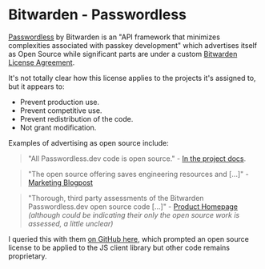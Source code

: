 # Bitwarden - Passwordless

[Passwordless](https://bitwarden.com/products/passwordless/) by Bitwarden is an "API framework that minimizes complexities associated with passkey development" which advertises itself as Open Source while significant parts are under a custom [Bitwarden License Agreement](https://github.com/passwordless/passwordless-server/blob/main/LICENSE.txt).

It's not totally clear how this license applies to the projects it's assigned to, but it appears to:

- Prevent production use.
- Prevent competitive use.
- Prevent redistribution of the code.
- Not grant modification.

Examples of advertising as open source include:

> "All Passwordless.dev code is open source." - [In the project docs](https://docs.passwordless.dev/guide/).

> "The open source offering saves engineering resources and [...]" - [Marketing Blogpost](https://bitwarden.com/blog/bitwarden-passwordless-dev-hits-general-availability/)

> "Thorough, third party assessments of the Bitwarden Passwordless.dev open source code [...]" - [Product Homepage](https://bitwarden.com/products/passwordless/) *(although could be indicating their only the open source work is assessed, a little unclear)*

I queried this with them [on GitHub here](https://github.com/passwordless/passwordless-server/issues/37), which prompted an open source license to be applied to the JS client library but other code remains proprietary.